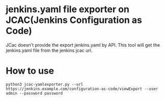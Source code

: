 # jenkins.yaml file exporter on JCAC(Jenkins Configuration as Code)
JCac doesn't provide the export jenkins.yaml by API.
This tool will get the jenkins.yaml file from the jenkins jcac url.

# How to use
```
python3 jcac-yamlexporter.py --url https://jenkins.example.com/configuration-as-code/viewExport --user admin --password password
```